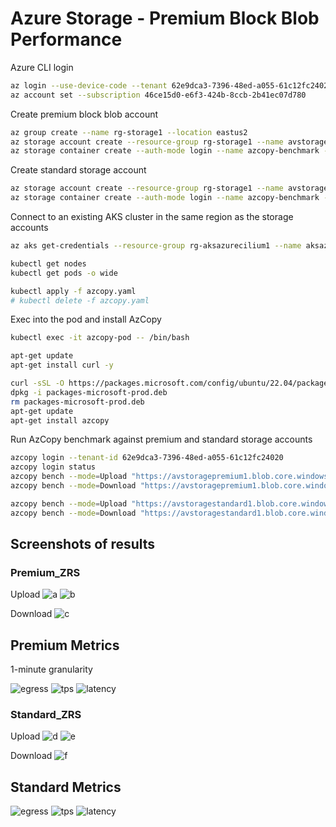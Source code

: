 # Azure Storage - Premium Block Blob Performance

Azure CLI login

```bash
az login --use-device-code --tenant 62e9dca3-7396-48ed-a055-61c12fc24020
az account set --subscription 46ce15d0-e6f3-424b-8ccb-2b41ec07d780
```

Create premium block blob account

```bash
az group create --name rg-storage1 --location eastus2
az storage account create --resource-group rg-storage1 --name avstoragepremium1 --location eastus2 --sku Premium_ZRS --kind BlockBlobStorage --allow-shared-key-access false --allow-blob-public-access false
az storage container create --auth-mode login --name azcopy-benchmark --account-name avstoragepremium1
```

Create standard storage account

```bash
az storage account create --resource-group rg-storage1 --name avstoragestandard1 --location eastus2 --sku Standard_ZRS --kind StorageV2 --allow-shared-key-access false --allow-blob-public-access false
az storage container create --auth-mode login --name azcopy-benchmark --account-name avstoragestandard1
```

Connect to an existing AKS cluster in the same region as the storage accounts

```bash
az aks get-credentials --resource-group rg-aksazurecilium1 --name aksazurecilium1 --subscription 1412f248-f41c-4c92-be6c-28f2700d1037

kubectl get nodes
kubectl get pods -o wide

kubectl apply -f azcopy.yaml
# kubectl delete -f azcopy.yaml
```

Exec into the pod and install AzCopy

```bash
kubectl exec -it azcopy-pod -- /bin/bash

apt-get update
apt-get install curl -y

curl -sSL -O https://packages.microsoft.com/config/ubuntu/22.04/packages-microsoft-prod.deb
dpkg -i packages-microsoft-prod.deb
rm packages-microsoft-prod.deb
apt-get update
apt-get install azcopy
```

Run AzCopy benchmark against premium and standard storage accounts

```bash
azcopy login --tenant-id 62e9dca3-7396-48ed-a055-61c12fc24020
azcopy login status
azcopy bench --mode=Upload "https://avstoragepremium1.blob.core.windows.net/azcopy-benchmark" --file-count 500 --delete-test-data=false
azcopy bench --mode=Download "https://avstoragepremium1.blob.core.windows.net/azcopy-benchmark"

azcopy bench --mode=Upload "https://avstoragestandard1.blob.core.windows.net/azcopy-benchmark" --file-count 500 --delete-test-data=false
azcopy bench --mode=Download "https://avstoragestandard1.blob.core.windows.net/azcopy-benchmark"
```

## Screenshots of results

### Premium_ZRS

Upload
![a](/images/premiumzrs-upload.png)
![b](/images/premiumzrs-upload-latency.png)

Download
![c](/images/premiumzrs-download.png)

## Premium Metrics

1-minute granularity

![egress](/images/premiumzrs-metrics-egress.png)
![tps](/images/premiumzrs-metrics-tps.png)
![latency](/images/premiumzrs-metrics-latency.png)

### Standard_ZRS

Upload
![d](/images/standardzrs-upload.png)
![e](/images/standardzrs-upload-latency.png)

Download
![f](/images/standardzrs-download.png)

## Standard Metrics

![egress](/images/standardzrs-metrics-egress.png)
![tps](/images/standardzrs-metrics-tps.png)
![latency](/images/standardzrs-metrics-latency.png)
